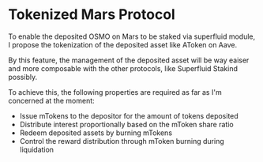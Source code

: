# Tokenized Mars Protocol

To enable the deposited OSMO on Mars to be staked via superfluid module, I propose the tokenization of the deposited asset like AToken on Aave.

By this feature, the management of the deposited asset will be way eaiser and more composable with the other protocols, like Superfluid Stakind possibly.

To achieve this, the following properties are required as far as I'm concerned at the moment:

- Issue mTokens to the depositor for the amount of tokens deposited
- Distribute interest proportionally based on the mToken share ratio
- Redeem deposited assets by burning mTokens
- Control the reward distribution through mToken burning during liquidation

